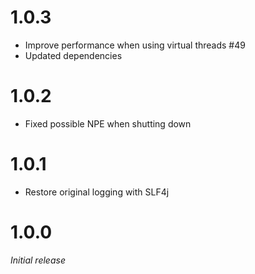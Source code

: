 # 1.0.3
* Improve performance when using virtual threads #49
* Updated dependencies

# 1.0.2
* Fixed possible NPE when shutting down

# 1.0.1
* Restore original logging with SLF4j

# 1.0.0
_Initial release_
